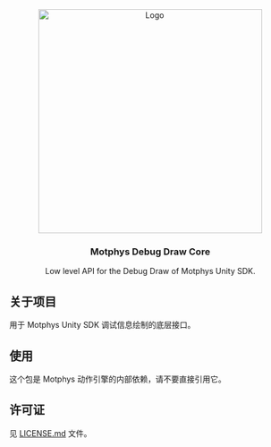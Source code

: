 <div align="center">
  <a href="https://www.motphys.com/">
    <img src="https://docs.motphys.com/Images/logo-blue.svg" alt="Logo" width="400" >
  </a>

  <h3 align="center">Motphys Debug Draw Core</h3>

  <p align="center">
    Low level API for the Debug Draw of Motphys Unity SDK.
  </p>
</div>

## 关于项目

用于 Motphys Unity SDK 调试信息绘制的底层接口。

## 使用

这个包是 Motphys 动作引擎的内部依赖，请不要直接引用它。

## 许可证

见 [LICENSE.md](LICENSE.md) 文件。

